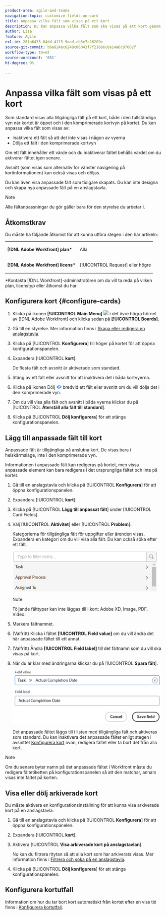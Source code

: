 ```yaml
---
product-area: agile-and-teams
navigation-topic: customize-fields-on-card
title: Anpassa vilka fält som visas på ett kort
description: Du kan anpassa vilka fält som ska visas på ett kort genom att inaktivera ett fält så att det inte visas i det fullständiga kortet eller den komprimerade vyn, eller genom att dölja ett fält i den komprimerade kortvyn.
author: Lisa
feature: Agile
exl-id: 28fa6455-04dd-4115-9ead-cb3e7c26289e
source-git-commit: b6a824ac6248c86043f7f21866c8a14a6c97602f
workflow-type: tm+mt
source-wordcount: '651'
ht-degree: 0%

---
```


# Anpassa vilka fält som visas på ett kort

Som standard visas alla tillgängliga fält på ett kort, både i den fullständiga vyn när kortet är öppet och i den komprimerade kortvyn på kortet. Du kan anpassa vilka fält som visas av:

* Inaktivera ett fält så att det inte visas i någon av vyerna
* Dölja ett fält i den komprimerade kortvyn

Om ett fält innehåller ett värde och du inaktiverar fältet behålls värdet om du aktiverar fältet igen senare.

Avsnitt (som visas som alternativ för vänster navigering på kortinformationen) kan också visas och döljas.

Du kan även visa anpassade fält som tidigare skapats. Du kan inte designa och skapa nya anpassade fält på en anslagstavla.

>[!NOTE]
>
>Alla fältanpassningar du gör gäller bara för den styrelse du arbetar i.

## Åtkomstkrav

Du måste ha följande åtkomst för att kunna utföra stegen i den här artikeln:

<table style="table-layout:auto"> 
 <col> 
 </col> 
 <col> 
 </col> 
 <tbody> 
  <tr> 
   <td role="rowheader"><strong>[!DNL Adobe Workfront] plan*</strong></td> 
   <td> <p>Alla</p> </td> 
  </tr> 
  <tr> 
   <td role="rowheader"><strong>[!DNL Adobe Workfront] licens*</strong></td> 
   <td> <p>[!UICONTROL Request] eller högre</p> </td> 
  </tr>
   </tbody> 
</table>

&#42;Kontakta [!DNL Workfront]-administratören om du vill ta reda på vilken plan, licenstyp eller åtkomst du har.

## Konfigurera kort {#configure-cards}

1. Klicka på ikonen **[!UICONTROL Main Menu]** ![](assets/main-menu-icon.png) i det övre högra hörnet av [!DNL Adobe Workfront] och klicka sedan på **[!UICONTROL Boards]**.
1. Gå till en styrelse. Mer information finns i [Skapa eller redigera en anslagstavla](../../agile/get-started-with-boards/create-edit-board.md).
1. Klicka på [!UICONTROL **Konfigurera**] till höger på kortet för att öppna konfigurationspanelen.
1. Expandera [!UICONTROL **kort**].

   De flesta fält och avsnitt är aktiverade som standard.

1. Stäng av ett fält eller avsnitt för att inaktivera det i båda kortvyerna.
1. Klicka på ikonen Dölj ![Dölj ](assets/eye-hide-icon.png) bredvid ett fält eller avsnitt om du vill dölja det i den komprimerade vyn.
1. Om du vill visa alla fält och avsnitt i båda vyerna klickar du på [!UICONTROL **Återställ alla fält till standard**].
1. Klicka på [!UICONTROL **Dölj konfigurera**] för att stänga konfigurationspanelen.

## Lägg till anpassade fält till kort

Anpassade fält är tillgängliga på anslutna kort. De visas bara i helskärmsläge, inte i den komprimerade vyn.

Informationen i anpassade fält kan redigeras på kortet, men vissa anpassade element kan bara redigeras i det ursprungliga fältet och inte på kortet.

1. Gå till en anslagstavla och klicka på [!UICONTROL **Konfigurera**] för att öppna konfigurationspanelen.
1. Expandera [!UICONTROL **kort**].
1. Klicka på [!UICONTROL **Lägg till anpassat fält**] under [!UICONTROL Card Fields].
1. Välj [!UICONTROL **Aktivitet**] eller [!UICONTROL **Problem**].

   Kategorierna för tillgängliga fält för uppgifter eller ärenden visas. Expandera en kategori om du vill visa alla fält. Du kan också söka efter ett fält.

   ![Sök efter anpassat fält](assets/boards-search-for-custom-field.png)

   >[!NOTE]
   >
   >Följande fälttyper kan inte läggas till i kort: Adobe XD, Image, PDF, Video.

1. Markera fältnamnet.
1. (Valfritt) Klicka i fältet **[!UICONTROL Field value]** om du vill ändra det här anpassade fältet till ett annat.
1. (Valfritt) Ändra **[!UICONTROL Field label]** till det fältnamn som du vill ska visas på kort.
1. När du är klar med ändringarna klickar du på [!UICONTROL **Spara fält**].

   ![Anpassat fältvärde och etikett](assets/save-custom-field-value-label.png)

   Det anpassade fältet läggs till i listan med tillgängliga fält och aktiveras som standard. Du kan inaktivera det anpassade fältet enligt stegen i avsnittet [Konfigurera kort](customize-fields-on-card.md#configure-cards) ovan, redigera fältet eller ta bort det från alla kort.

>[!NOTE]
>
>Om du senare byter namn på det anpassade fältet i Workfront måste du redigera fältetiketten på konfigurationspanelen så att den matchar, annars visas inte fältet på korten.

## Visa eller dölj arkiverade kort

Du måste aktivera en konfigurationsinställning för att kunna visa arkiverade kort på en anslagstavla.

1. Gå till en anslagstavla och klicka på [!UICONTROL **Konfigurera**] för att öppna konfigurationspanelen.
1. Expandera [!UICONTROL **kort**].
1. Aktivera [!UICONTROL **Visa arkiverade kort på anslagstavlan**].

   Nu kan du filtrera ritytan så att alla kort som har arkiverats visas. Mer information finns i [Filtrera och söka på en anslagstavla](/help/quicksilver/agile/get-started-with-boards/filter-search-in-board.md).

1. Klicka på [!UICONTROL **Dölj konfigurera**] för att stänga konfigurationspanelen.

## Konfigurera kortutfall

Information om hur du tar bort kort automatiskt från kortet efter en viss tid finns i [Konfigurera kortutfall](/help/quicksilver/agile/use-boards-agile-planning-tools/configure-card-falloff.md).
